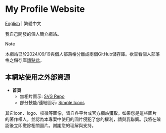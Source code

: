 # My Profile Website
[English](./README.md) | 繁體中文

我自己開發的個人簡介網站。

> [!NOTE] 
> 本網站已於2024/09/19與個人部落格分離成兩個GitHub儲存庫。欲查看個人部落格之儲存庫[請點此](https://github.com/BlueBoy247/blog)。

## 本網站使用之外部資源
* **首頁**
    * 無相片圖示: [SVG Repo](https://www.svgrepo.com/svg/340721/no-image)
    * 部分技能/連結圖示: [Simple Icons](https://simpleicons.org/)

其它icon、logo、校徽等圖像，皆自各平台或官方網站獲取。如果您是這些圖片的著作權人，並認為本專案中使用的圖片侵犯了您的權利，請與我聯繫。我將在確認後立即撤除相關圖片。謝謝您的理解與支持。
